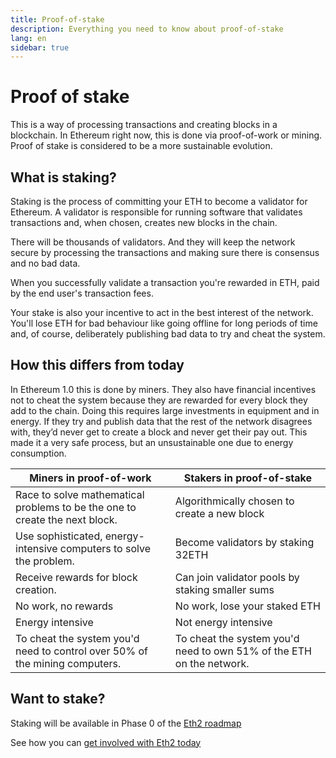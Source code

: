 ```yaml
---
title: Proof-of-stake
description: Everything you need to know about proof-of-stake
lang: en
sidebar: true
---
```


# Proof of stake

<Subtitle>This is a way of processing transactions and creating blocks in a blockchain. In Ethereum right now, this is done via proof-of-work or mining. Proof of stake is considered to be a more sustainable evolution. </Subtitle>

## What is staking?

Staking is the process of committing your ETH to become a validator for Ethereum. A validator is responsible for running software that validates transactions and, when chosen, creates new blocks in the chain.

There will be thousands of validators. And they will keep the network secure by processing the transactions and making sure there is consensus and no bad data.

When you successfully validate a transaction you're rewarded in ETH, paid by the end user's transaction fees.

Your stake is also your incentive to act in the best interest of the network. You'll lose ETH for bad behaviour like going offline for long periods of time and, of course, deliberately publishing bad data to try and cheat the system.

## How this differs from today

In Ethereum 1.0 this is done by miners. They also have financial incentives not to cheat the system because they are rewarded for every block they add to the chain. Doing this requires large investments in equipment and in energy. If they try and publish data that the rest of the network disagrees with, they’d never get to create a block and never get their pay out. This made it a very safe process, but an unsustainable one due to energy consumption.

| Miners in proof-of-work                                                     | Stakers in proof-of-stake                                            |
| --------------------------------------------------------------------------- | -------------------------------------------------------------------- |
| Race to solve mathematical problems to be the one to create the next block. | Algorithmically chosen to create a new block                         |
| Use sophisticated, energy-intensive computers to solve the problem.         | Become validators by staking 32ETH                                   |
| Receive rewards for block creation.                                         | Can join validator pools by staking smaller sums                     |
| No work, no rewards                                                         | No work, lose your staked ETH                                        |
| Energy intensive                                                            | Not energy intensive                                                 |
| To cheat the system you'd need to control over 50% of the mining computers. | To cheat the system you'd need to own 51% of the ETH on the network. |

## Want to stake?

Staking will be available in Phase 0 of the [Eth2 roadmap](/eth2/roadmap/)

See how you can [get involved with Eth2 today](/eth2/get-involved/)
